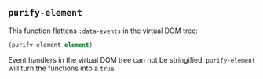 
`purify-element`
----

This function flattens `:data-events` in the virtual DOM tree:

```clojure
(purify-element element)
```

Event handlers in the virtual DOM tree can not be stringified.
`purify-element` will turn the functions into a `true`.
